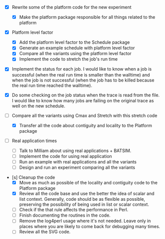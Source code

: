 - [x] Rewrite some of the platform code for the new experiment
  - [x] Make the platform package responsible for all things related to the
    platform

- [x] Platform level factor
  - [x] Add the platform level factor to the Schedule package
  - [x] Generate an example schedule with platform level factor
  - [x] Compare all the variants using the platform level factor
  - [x] Implement the code to stretch the job's run time

- [x] Implement the status for each job. I would like to know when a job is
  successful (when the real run time is smaller than the walltime) and when the
  job is not successful (when the job has to be killed because the real run
  time reached the walltime).
- [x] Do some checking on the job status when the trace is read from the file.
  I would like to know how many jobs are failing on the original trace as well
  on the new schedule.

- [ ] Compare all the variants using Cmax and Stretch with this stretch code
  - [x] Transfer all the code about contiguity and locality to the Platform
    package

- [ ] Real application times
  - [ ] Talk to Milliam about using real applications + BATSIM.
  - [ ] Implement the code for using real application
  - [ ] Run an example with real applications and all the variants
  - [ ] Design and run an experiment comparing all the variants

- [s] Cleanup the code
  - [x] Move as much as possible of the locality and contiguity code to the
  Platform package
  - [x] Review all the code base and use the better the idea of scalar and list
  context. Generally, code should be as flexible as possible, preserving the
  possibility of being used in list or scalar context.
  - [ ] Check if the that rule affects the performance in Perl.
  - [ ] Finish documenting the routines in the code.
  - [ ] Remove the log4perl usage where it's not needed. Leave only in places
    where you are likely to come back for debugging many times.
  - [ ] Review all the SVG code.
